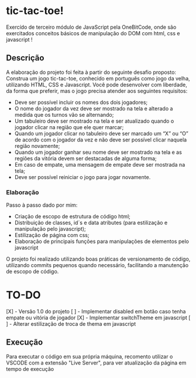 # tic-tac-toe!
Exercído de terceiro módulo de JavaScript pela OneBitCode, onde são exercitados conceitos básicos de manipulação do DOM com html, css e javascript !

## Descrição
A elaboração do projeto foi feita à partir do seguinte desafio proposto: 
Construa um jogo tic-tac-toe, conhecido em português como jogo da velha, utilizando HTML, CSS e Javascript. Você pode desenvolver com liberdade, da forma que preferir, mas o jogo precisa atender aos seguintes requisitos:

- Deve ser possível incluir os nomes dos dois jogadores;
- O nome do jogador da vez deve ser mostrado na tela e alterado a medida que os turnos vão se alternando;
- Um tabuleiro deve ser mostrado na tela e ser atualizado quando o jogador clicar na região que ele quer marcar;
- Quando um jogador clicar no tabuleiro deve ser marcado um “X” ou “O” de acordo com o jogador da vez e não deve ser possível clicar naquela região novamente;
- Quando um jogador ganhar seu nome deve ser mostrado na tela e as regiões da vitória devem ser destacadas de alguma forma;
- Em caso de empate, uma mensagem de empate deve ser mostrada na tela;
- Deve ser possível reiniciar o jogo para jogar novamente.

### Elaboração
Passo à passo dado por mim: 
- Criação de escopo de estrutura de código html;
- Distribuição de classes, id´s e data atributes (para estilização e manipulação pelo javascript);
- Estilização de página com css;
- Elaboração de principais funções para manipulações de elementos pelo javascript

O projeto foi realizado utilizando boas práticas de versionamento de código, utilizando commits pequenos quando necessário, facilitando 
a manutenção de escopo de código.

# TO-DO
[X] - Versão 1.0 do projeto
[ ] - Implementar disabled em botão caso tenha empate ou vitória de jogador
[X] - Implementar switchTheme em javascript
[ ] - Alterar estilização de troca de thema em javascript

## Execução
Para executar o código em sua própria máquina, recomento utilizar o VSCODE com a extensão "Live Server", para 
ver atualização da página em tempo de execução